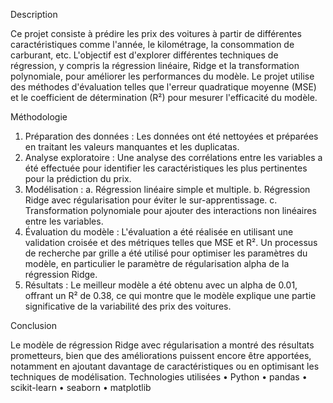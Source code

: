 Description

Ce projet consiste à prédire les prix des voitures à partir de différentes caractéristiques 
comme l'année, le kilométrage, la consommation de carburant, etc. L'objectif est 
d'explorer différentes techniques de régression, y compris la régression linéaire, Ridge 
et la transformation polynomiale, pour améliorer les performances du modèle. Le 
projet utilise des méthodes d'évaluation telles que l'erreur quadratique moyenne (MSE) 
et le coefficient de détermination (R²) pour mesurer l'efficacité du modèle.

Méthodologie

1. Préparation des données : Les données ont été nettoyées et préparées en 
traitant les valeurs manquantes et les duplicatas.
2. Analyse exploratoire : Une analyse des corrélations entre les variables a été 
effectuée pour identifier les caractéristiques les plus pertinentes pour la 
prédiction du prix.
3. Modélisation :
a. Régression linéaire simple et multiple.
b. Régression Ridge avec régularisation pour éviter le sur-apprentissage.
c. Transformation polynomiale pour ajouter des interactions non linéaires 
entre les variables.
4. Évaluation du modèle : L'évaluation a été réalisée en utilisant une validation 
croisée et des métriques telles que MSE et R². Un processus de recherche par 
grille a été utilisé pour optimiser les paramètres du modèle, en particulier le 
paramètre de régularisation alpha de la régression Ridge.
5. Résultats : Le meilleur modèle a été obtenu avec un alpha de 0.01, offrant un R² 
de 0.38, ce qui montre que le modèle explique une partie significative de la 
variabilité des prix des voitures.

Conclusion

Le modèle de régression Ridge avec régularisation a montré des résultats prometteurs, 
bien que des améliorations puissent encore être apportées, notamment en ajoutant 
davantage de caractéristiques ou en optimisant les techniques de modélisation.
Technologies utilisées
• Python
• pandas
• scikit-learn
• seaborn
• matplotlib
